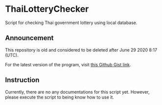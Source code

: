 # ThaiLotteryChecker
Script for checking Thai government lottery using local database.
## Announcement
This repository is old and considered to be deleted after June 29 2020 8:17 (UTC).

For the latest version of the program, visit [this Github Gist link](https://gist.github.com/NP-chaonay/a94dae7ee8016fa63d32db346688a337).
## Instruction
Currently, there are no any documentations for this script yet. However, please execute the script to being know how to use it.
